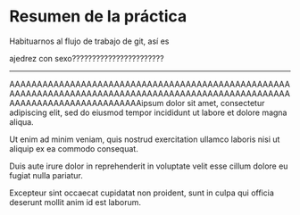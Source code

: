 # Resumen de la práctica

Habituarnos al flujo de trabajo de git, así es



ajedrez con sexo???????????????????????

---

AAAAAAAAAAAAAAAAAAAAAAAAAAAAAAAAAAAAAAAAAAAAAAAAAAAAAAAAAAAAAAAAAAAAAAAAAAAAAAAAAAAAAAAAAAAAAAAAAAAAAAAAAAAAAAAAAAAAAAAAAAAAAAipsum dolor sit amet, consectetur adipiscing elit, sed do eiusmod tempor incididunt ut labore et dolore magna aliqua. 

Ut enim ad minim veniam, quis nostrud exercitation ullamco laboris nisi ut aliquip ex ea commodo consequat. 

Duis aute irure dolor in reprehenderit in voluptate velit esse cillum dolore eu fugiat nulla pariatur. 

Excepteur sint occaecat cupidatat non proident, sunt in culpa qui officia deserunt mollit anim id est laborum.

